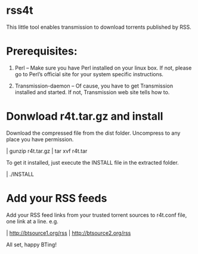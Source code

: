 rss4t
=====

This little tool enables transmission to download torrents published by RSS.

Prerequisites:
=============================================
1. Perl – Make sure you have Perl installed on your linux box. If not, please go to Perl’s official site for your system specific instructions.

2. Transmission-daemon – Of cause, you have to get Transmission installed and started. If not, Transmission web site tells how to.

Donwload r4t.tar.gz and install
=============================================
Download the compressed file from the dist folder. Uncompress to any place you have permission.

| gunzip r4t.tar.gz 
| tar xvf r4t.tar

To get it installed, just execute the INSTALL file in the extracted folder.

| ./INSTALL

Add your RSS feeds
=============================================
Add your RSS feed links from your trusted torrent sources to r4t.conf file, one link at a line. e.g.

| http://btsource1.org/rss 
| http://btsource2.org/rss

All set, happy BTing!
